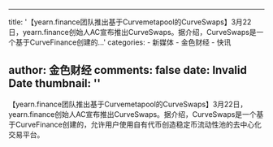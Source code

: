 
---
title: '【yearn.finance团队推出基于Curvemetapool的CurveSwaps】3月22日，yearn.finance创始人AC宣布推出CurveSwaps。据介绍，CurveSwaps是一个基于CurveFinance创建的...'
categories: 
    - 新媒体
    - 金色财经
    - 快讯

author: 金色财经
comments: false
date: Invalid Date
thumbnail: ''
---

<div>   
【yearn.finance团队推出基于Curvemetapool的CurveSwaps】3月22日，yearn.finance创始人AC宣布推出CurveSwaps。据介绍，CurveSwaps是一个基于CurveFinance创建的，允许用户使用自有代币创造稳定币流动性池的去中心化交易平台。  
</div>
            